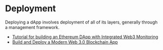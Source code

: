 # Deployment

Deploying a dApp involves deployment of all of its layers, generally through a management framework.

- [Tutorial for building an Ethereum DApp with Integrated Web3 Monitoring](https://www.moesif.com/blog/blockchain/ethereum/Tutorial-for-building-Ethereum-Dapp-with-Integrated-Error-Monitoring/)
- [Build and Deploy a Modern Web 3.0 Blockchain App](https://youtu.be/Wn_Kb3MR_cU)
